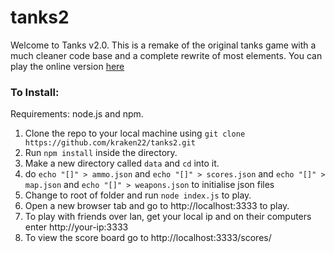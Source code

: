 # tanks2
Welcome to Tanks v2.0. This is a remake of the original tanks game with a much cleaner code base and a complete rewrite of most elements.
You can play the online version [here](http://jantschulev.ddns.net:3333)

### To Install:
Requirements: node.js and npm.
1. Clone the repo to your local machine using `git clone https://github.com/kraken22/tanks2.git`
2. Run `npm install` inside the directory.
3. Make a new directory called `data` and `cd` into it.
4. do `echo "[]" > ammo.json` and `echo "[]" > scores.json` and `echo "[]" > map.json` and `echo "[]" > weapons.json` to initialise json files
5. Change to root of folder and run `node index.js` to play. 
6. Open a new browser tab and go to http://localhost:3333 to play. 
7. To play with friends over lan, get your local ip and on their computers enter http://your-ip:3333
8. To view the score board go to http://localhost:3333/scores/ 

